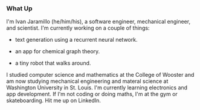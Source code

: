 ### What Up

I'm Ivan Jaramillo (he/him/his), a software engineer, mechanical engineer, and scientist. I'm currently working on a couple of things:

* text generation using a recurrent neural network.

* an app for chemical graph theory.

* a tiny robot that walks around.

I studied computer science and mathematics at the College of Wooster and am now studying mechanical engineering and materal science at Washington University in St. Louis. I'm currently learning electronics and app development. If I'm not coding or doing maths, I'm at the gym or skateboarding. Hit me up on LinkedIn.
